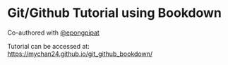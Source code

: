 # Git/Github Tutorial using Bookdown

Co-authored with [@epongpipat](https://github.com/epongpipat)

Tutorial can be accessed at: https://mychan24.github.io/git_github_bookdown/

